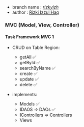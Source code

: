 - branch name : [_rizkyizh_](https://github.com/SIBKM-Batch4-Java/S1-MySQL_JDBC/tree/rizkyizh)
- author      : [Rizki Izzul Haq](https://github.com/rizkyizh)

### MVC (Model, View, Controller)

#### Task Framework MVC 1

- CRUD on Table Region:

  - getAll ✅
  - getById ✅
  - searchByName ✅
  - create ✅
  - update ✅
  - delete ✅

- implements:

  - Models ✅
  - IDAOS => DAOs ✅
  - IControllers => Controllers 
  - Views
